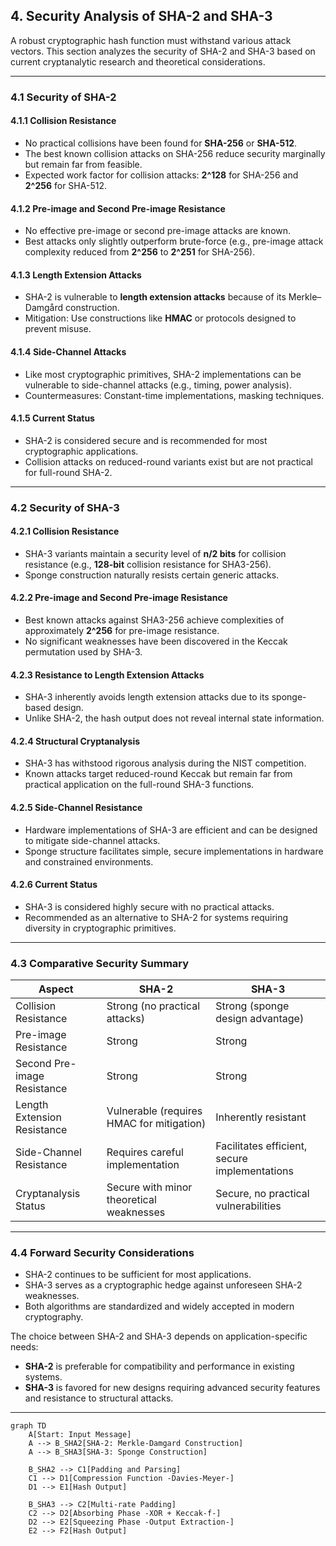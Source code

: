 ## 4. Security Analysis of SHA-2 and SHA-3

A robust cryptographic hash function must withstand various attack vectors. This section analyzes the security of SHA-2 and SHA-3 based on current cryptanalytic research and theoretical considerations.

---

### 4.1 Security of SHA-2

#### 4.1.1 Collision Resistance
- No practical collisions have been found for **SHA-256** or **SHA-512**.
- The best known collision attacks on SHA-256 reduce security marginally but remain far from feasible.
- Expected work factor for collision attacks: **2^128** for SHA-256 and **2^256** for SHA-512.

#### 4.1.2 Pre-image and Second Pre-image Resistance
- No effective pre-image or second pre-image attacks are known.
- Best attacks only slightly outperform brute-force (e.g., pre-image attack complexity reduced from **2^256** to **2^251** for SHA-256).

#### 4.1.3 Length Extension Attacks
- SHA-2 is vulnerable to **length extension attacks** because of its Merkle–Damgård construction.
- Mitigation: Use constructions like **HMAC** or protocols designed to prevent misuse.

#### 4.1.4 Side-Channel Attacks
- Like most cryptographic primitives, SHA-2 implementations can be vulnerable to side-channel attacks (e.g., timing, power analysis).
- Countermeasures: Constant-time implementations, masking techniques.

#### 4.1.5 Current Status
- SHA-2 is considered secure and is recommended for most cryptographic applications.
- Collision attacks on reduced-round variants exist but are not practical for full-round SHA-2.

---

### 4.2 Security of SHA-3

#### 4.2.1 Collision Resistance
- SHA-3 variants maintain a security level of **n/2 bits** for collision resistance (e.g., **128-bit** collision resistance for SHA3-256).
- Sponge construction naturally resists certain generic attacks.

#### 4.2.2 Pre-image and Second Pre-image Resistance
- Best known attacks against SHA3-256 achieve complexities of approximately **2^256** for pre-image resistance.
- No significant weaknesses have been discovered in the Keccak permutation used by SHA-3.

#### 4.2.3 Resistance to Length Extension Attacks
- SHA-3 inherently avoids length extension attacks due to its sponge-based design.
- Unlike SHA-2, the hash output does not reveal internal state information.

#### 4.2.4 Structural Cryptanalysis
- SHA-3 has withstood rigorous analysis during the NIST competition.
- Known attacks target reduced-round Keccak but remain far from practical application on the full-round SHA-3 functions.

#### 4.2.5 Side-Channel Resistance
- Hardware implementations of SHA-3 are efficient and can be designed to mitigate side-channel attacks.
- Sponge structure facilitates simple, secure implementations in hardware and constrained environments.

#### 4.2.6 Current Status
- SHA-3 is considered highly secure with no practical attacks.
- Recommended as an alternative to SHA-2 for systems requiring diversity in cryptographic primitives.

---

### 4.3 Comparative Security Summary

| Aspect                     | SHA-2                                       | SHA-3                                    |
|----------------------------|---------------------------------------------|------------------------------------------|
| Collision Resistance        | Strong (no practical attacks)               | Strong (sponge design advantage)         |
| Pre-image Resistance        | Strong                                      | Strong                                   |
| Second Pre-image Resistance | Strong                                      | Strong                                   |
| Length Extension Resistance | Vulnerable (requires HMAC for mitigation)   | Inherently resistant                     |
| Side-Channel Resistance     | Requires careful implementation             | Facilitates efficient, secure implementations |
| Cryptanalysis Status        | Secure with minor theoretical weaknesses    | Secure, no practical vulnerabilities     |

---

### 4.4 Forward Security Considerations

- SHA-2 continues to be sufficient for most applications.
- SHA-3 serves as a cryptographic hedge against unforeseen SHA-2 weaknesses.
- Both algorithms are standardized and widely accepted in modern cryptography.

The choice between SHA-2 and SHA-3 depends on application-specific needs:
- **SHA-2** is preferable for compatibility and performance in existing systems.
- **SHA-3** is favored for new designs requiring advanced security features and resistance to structural attacks.

---


~~~~mermaid
graph TD
    A[Start: Input Message]
    A --> B_SHA2[SHA-2: Merkle-Damgard Construction]
    A --> B_SHA3[SHA-3: Sponge Construction]

    B_SHA2 --> C1[Padding and Parsing]
    C1 --> D1[Compression Function -Davies-Meyer-]
    D1 --> E1[Hash Output]

    B_SHA3 --> C2[Multi-rate Padding]
    C2 --> D2[Absorbing Phase -XOR + Keccak-f-]
    D2 --> E2[Squeezing Phase -Output Extraction-]
    E2 --> F2[Hash Output]
~~~~
